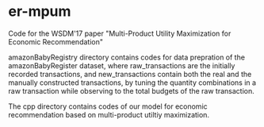 # er-mpum
Code for the WSDM'17 paper "Multi-Product Utility Maximization for Economic Recommendation"

amazonBabyRegistry directory contains codes for data prepration of the amazonBabyRegister dataset, where 
raw_transactions are the initially recorded transactions, and new_transactions contain both the real and 
the manually constructed transactions, by tuning the quantity combinations in a raw transaction while 
observing to the total budgets of the raw transaction.

The cpp directory contains codes of our model for economic recommendation based on multi-product 
utiltiy maximization.

